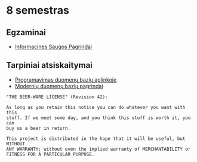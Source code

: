 # 8 semestras

## Egzaminai

- [Informacines Saugos Pagrindai](https://edriskus.github.io/8-semestras/Informacin%C4%97s%20saugos%20pagrindai/egzaminas)

## Tarpiniai atsiskaitymai

- [Programavimas duomenų bazių aplinkoje](https://edriskus.github.io/8-semestras/Programavimas%20duomen%C5%B3%20bazi%C5%B3%20aplinkoje/kontrolinis)
- [Modernių duomenų bazių pagrindai](https://edriskus.github.io/8-semestras/Moderni%C5%B3%20duomen%C5%B3%20bazi%C5%B3%20pagrindai/kolokviumas)

```none
"THE BEER-WARE LICENSE" (Revision 42):

As long as you retain this notice you can do whatever you want with this
stuff. If we meet some day, and you think this stuff is worth it, you can
buy us a beer in return.

This project is distributed in the hope that it will be useful, but WITHOUT
ANY WARRANTY; without even the implied warranty of MERCHANTABILITY or
FITNESS FOR A PARTICULAR PURPOSE.
```
